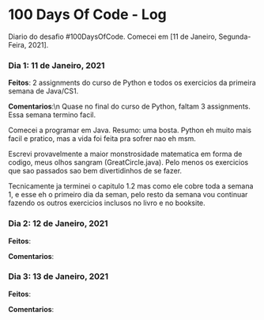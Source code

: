 # 100 Days Of Code - Log

Diario do desafio #100DaysOfCode. Comecei em [11 de Janeiro, Segunda-Feira, 2021].

### Dia 1: 11 de Janeiro, 2021 


**Feitos**: 2 assignments do curso de Python e todos os exercicios da primeira semana de Java/CS1. 

**Comentarios**:\n Quase no final do curso de Python, faltam 3 assignments. Essa semana termino facil.

Comecei a programar em Java. Resumo: uma bosta. Python eh muito mais facil e pratico, mas a vida foi feita pra sofrer nao eh msm.

Escrevi provavelmente a maior monstrosidade matematica em forma de codigo, meus olhos sangram (GreatCircle.java). Pelo menos os exercicios que sao passados sao bem divertidinhos de se fazer.

Tecnicamente ja terminei o capitulo 1.2 mas como ele cobre  toda a semana 1, e esse eh o primeiro dia da seman, pelo resto da semana vou continuar fazendo os outros exercicios 
inclusos no livro e no booksite.


### Dia 2: 12 de Janeiro, 2021 

**Feitos**:

**Comentarios**:

### Dia 3: 13 de Janeiro, 2021 

**Feitos**:

**Comentarios**:
